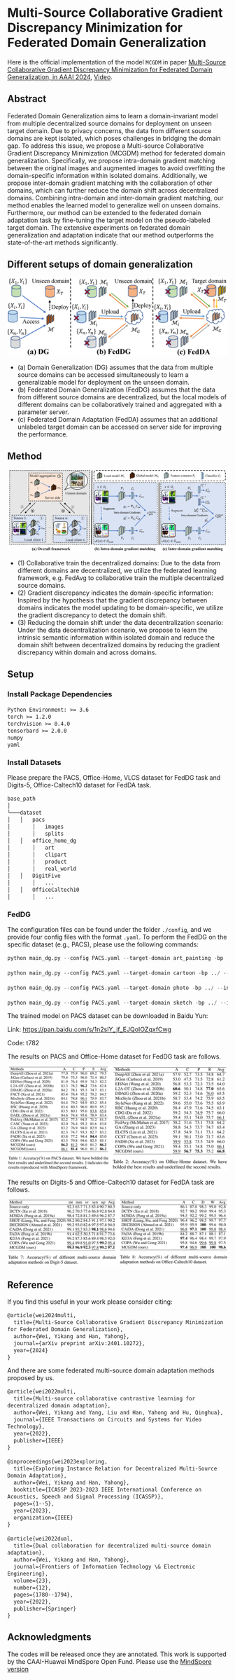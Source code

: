 # Multi-Source Collaborative Gradient Discrepancy Minimization for Federated Domain Generalization
Here is the official implementation of the model `MCGDM` in paper [Multi-Source Collaborative Gradient Discrepancy Minimization for Federated Domain Generalization, in AAAI 2024](https://arxiv.org/abs/2401.10272), [Video](https://www.youtube.com/watch?v=z9qP_ezXGRE).

## Abstract
Federated Domain Generalization aims to learn a domain-invariant model from multiple decentralized source domains for deployment on unseen target domain. Due to privacy concerns, the data from different source domains are kept isolated, which poses challenges in bridging the domain gap. To address this issue, we propose a Multi-source Collaborative Gradient Discrepancy Minimization (MCGDM) method for federated domain generalization. Specifically, we propose intra-domain gradient matching between the original images and augmented images to avoid overfitting the domain-specific information within isolated domains. Additionally, we propose inter-domain gradient matching with the collaboration of other domains, which can further reduce the domain shift across decentralized domains. Combining intra-domain and inter-domain gradient matching, our method enables the learned model to generalize well on unseen domains. Furthermore, our method can be extended to the federated domain adaptation task by fine-tuning the target model on the pseudo-labeled target domain. The extensive experiments on federated domain generalization and adaptation indicate that our method outperforms the state-of-the-art methods significantly.

## Different setups of domain generalization

  ![KD](./images/fig1.jpg)

* (a) Domain Generalization (DG) assumes that the data from multiple source domains can be accessed simultaneously to learn a generalizable model for deployment on the unseen domain.
* (b) Federated Domain Generalization (FedDG) assumes that the data from different source domains are decentralized, but the local models of different domains can be collaboratively trained and aggregated with a parameter server.
* (c) Federated Domain Adaptation (FedDA) assumes that an additional unlabeled target domain can be accessed on server side for improving the performance.

## Method

  ![KD](./images/fig2.jpg)

* (1) Collaborative train the decentralized domains: Due to the data from different domains are decentralized, we utilize the federated learning framework, e.g. FedAvg to collaborative train the multiple decentralized source domains.
* (2) Gradient discrepancy indicates the domain-specific information: Inspired by the hypothesis that the gradient discrepancy between domains indicates the model updating to be domain-specific, we utilize the gradient discrepancy to detect the domain shift.
* (3) Reducing the domain shift under the data decentralization scenario: Under the data decentralization scenario, we propose to learn the intrinsic semantic information within isolated domain and reduce the domain shift between decentralized domains by reducing the gradient discrepancy within domain and across domains.

## Setup
### Install Package Dependencies
```
Python Environment: >= 3.6
torch >= 1.2.0
torchvision >= 0.4.0
tensorbard >= 2.0.0
numpy
yaml
```
### Install Datasets
Please prepare the PACS, Office-Home, VLCS dataset for FedDG task and Digits-5, Office-Caltech10 dataset for FedDA task.
```
base_path
│       
└───dataset
│   │   pacs
│       │   images
│       │   splits
│   │   office_home_dg
│       │   art
│       │   clipart
│       │   product
│       │   real_world
│   │   DigitFive
│       │   ...
│   │   OfficeCaltech10
│       │   ...
```


### FedDG
The configuration files can be found under the folder  `./config`, and we provide four config files with the format `.yaml`. To perform the FedDG on the specific dataset (e.g., PACS), please use the following commands:

```python
python main_dg.py --config PACS.yaml --target-domain art_painting -bp ../ --intra 0.0 --inter 0.0 --seed 2 --wandb 0 --gpu 0

python main_dg.py --config PACS.yaml --target-domain cartoon -bp ../ --intra 0.0 --inter 0.0 --seed 2 --wandb 0 --gpu 1

python main_dg.py --config PACS.yaml --target-domain photo -bp ../ --intra 0.0 --inter 0.0 --seed 2 --wandb 0 --gpu 2

python main_dg.py --config PACS.yaml --target-domain sketch -bp ../ --intra 0.0 --inter 0.0 --seed 2 --wandb 0 --gpu 3
```

The trained model on PACS dataset can be downloaded in Baidu Yun:

Link: https://pan.baidu.com/s/1n2slY_jf_EJQoIOZqxfCwg

Code: t782

The results on PACS and Office-Home dataset for FedDG task are follows.

  ![FedDG](./images/feddg_results.png)

The results on Digits-5 and Office-Caltech10 dataset for FedDA task are follows.

  ![FedDA](./images/fedda_results.png)

## Reference

If you find this useful in your work please consider citing:
```
@article{wei2024multi,
  title={Multi-Source Collaborative Gradient Discrepancy Minimization for Federated Domain Generalization},
  author={Wei, Yikang and Han, Yahong},
  journal={arXiv preprint arXiv:2401.10272},
  year={2024}
}
```

And there are some federated multi-source domain adaptation methods proposed by us.
```
@article{wei2022multi,
  title={Multi-source collaborative contrastive learning for decentralized domain adaptation},
  author={Wei, Yikang and Yang, Liu and Han, Yahong and Hu, Qinghua},
  journal={IEEE Transactions on Circuits and Systems for Video Technology},
  year={2022},
  publisher={IEEE}
}

@inproceedings{wei2023exploring,
  title={Exploring Instance Relation for Decentralized Multi-Source Domain Adaptation},
  author={Wei, Yikang and Han, Yahong},
  booktitle={ICASSP 2023-2023 IEEE International Conference on Acoustics, Speech and Signal Processing (ICASSP)},
  pages={1--5},
  year={2023},
  organization={IEEE}
}

@article{wei2022dual,
  title={Dual collaboration for decentralized multi-source domain adaptation},
  author={Wei, Yikang and Han, Yahong},
  journal={Frontiers of Information Technology \& Electronic Engineering},
  volume={23},
  number={12},
  pages={1780--1794},
  year={2022},
  publisher={Springer}
}
```

## Acknowledgments
The codes will be released once they are annotated. This work is supported by the CAAI-Huawei MindSpore Open Fund. Please use the [MindSpore version](https://gitee.com/luckyyk/fedgm)
